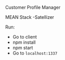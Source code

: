 Customer Profile Manager

MEAN Stack -Satellizer

Run:
- Go to client
- npm install
- npm start
- Go to `localhost:1337`
